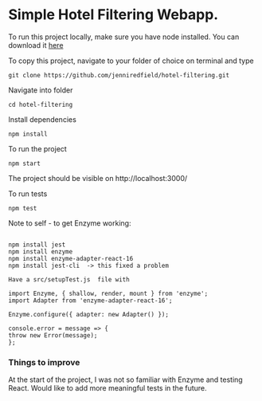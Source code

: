 # Simple Hotel Filtering Webapp.


To run this project locally, make sure you have node installed. You can download it [here](https://nodejs.org/en/download/)



To copy this project, navigate to your folder of choice on terminal and type

```
git clone https://github.com/jenniredfield/hotel-filtering.git
```



Navigate into folder

```
cd hotel-filtering
```



Install dependencies

```
npm install
```



To run the project

```
npm start
```



The project should be visible on http://localhost:3000/



To run tests

```
npm test
```

Note to self - to get Enzyme  working:

```

npm install jest
npm install enzyme
npm install enzyme-adapter-react-16
npm install jest-cli  -> this fixed a problem

Have a src/setupTest.js  file with

import Enzyme, { shallow, render, mount } from 'enzyme';
import Adapter from 'enzyme-adapter-react-16';

Enzyme.configure({ adapter: new Adapter() });

console.error = message => {
throw new Error(message);
};

```

### Things to improve

At the start of the project, I was not so familiar with Enzyme and testing React. Would like to add more meaningful tests in the future.